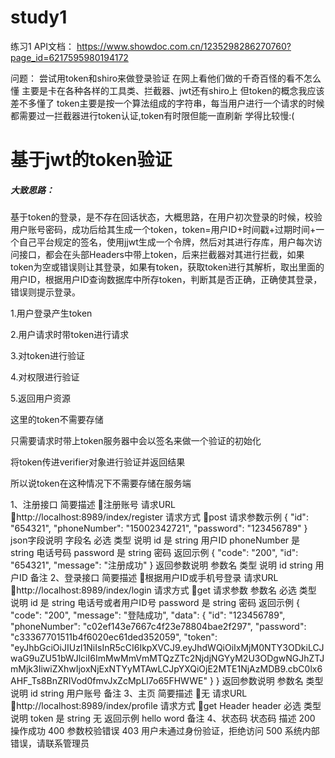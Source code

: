 # study1
练习1
API文档：
https://www.showdoc.com.cn/1235298286270760?page_id=6217595980194172


问题：
尝试用token和shiro来做登录验证
在网上看他们做的千奇百怪的看不怎么懂
主要是卡在各种各样的工具类、拦截器、jwt还有shiro上
但token的概念我应该差不多懂了
token主要是按一个算法组成的字符串，每当用户进行一个请求的时候都需要过一拦截器进行token认证,token有时限但能一直刷新
学得比较慢:(


# 基于jwt的token验证

##### 大致思路：

基于token的登录，是不存在回话状态，大概思路，在用户初次登录的时候，校验用户账号密码，成功后给其生成一个token，token=用户ID+时间戳+过期时间+一个自己平台规定的签名，使用jjwt生成一个令牌，然后对其进行存库，用户每次访问接口，都会在头部Headers中带上token，后来拦截器对其进行拦截，如果token为空或错误则让其登录，如果有token，获取token进行其解析，取出里面的用户ID，根据用户ID查询数据库中所存token，判断其是否正确，正确使其登录，错误则提示登录。

1.用户登录产生token

2.用户请求时带token进行请求

3.对token进行验证

4.对权限进行验证

5.返回用户资源

这里的token不需要存储

只需要请求时带上token服务器中会以签名来做一个验证的初始化

将token传进verifier对象进行验证并返回结果

所以说token在这种情况下不需要存储在服务端


1、注册接口
简要描述
注册账号
请求URL
http://localhost:8989/index/register
请求方式
post
请求参数示例
{
    "id": "654321",
        "phoneNumber": "15002342721",
            "password": "123456789"
}
json字段说明
字段名	必选	类型	说明
id	是	string	用户ID
phoneNumber	是	string	电话号码
password	是	string	密码
返回示例
{
  "code": "200",
  "id": "654321",
  "message": "注册成功"
}
返回参数说明
参数名	类型	说明
id	string	用户ID
备注
2、登录接口
简要描述
根据用户ID或手机号登录
请求URL
http://localhost:8989/index/login
请求方式
get
请求参数
参数名	必选	类型	说明
id	是	string	电话号或者用户ID号
password	是	string	密码
返回示例
{
  "code": "200",
  "message": "登陆成功",
  "data": {
    "id": "123456789",
    "phoneNumber": "c02ef143e7667c4f23e78804bae2f297",
    "password": "c33367701511b4f6020ec61ded352059",
    "token": "eyJhbGciOiJIUzI1NiIsInR5cCI6IkpXVCJ9.eyJhdWQiOiIxMjM0NTY3ODkiLCJwaG9uZU51bWJlciI6ImMwMmVmMTQzZTc2NjdjNGYyM2U3ODgwNGJhZTJmMjk3IiwiZXhwIjoxNjExNTYyMTAwLCJpYXQiOjE2MTE1NjAzMDB9.cbC0lx6AHF_Ts8BnZRIVod0fmvJxZcMpLI7o65FHWWE"
  }
}
返回参数说明
参数名	类型	说明
id	string	用户账号
备注
3、主页
简要描述
无
请求URL
http://localhost:8989/index/profile
请求方式
get
Header
header	必选	类型	说明
token	是	string	无
返回示例
hello word
备注
4、状态码
状态码	描述
200	操作成功
400	参数校验错误
403	用户未通过身份验证，拒绝访问
500	系统内部错误，请联系管理员



